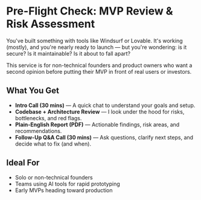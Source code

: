 # Pre-Flight Check: MVP Review & Risk Assessment

You've built something with tools like Windsurf or Lovable. It's working (mostly), and you're nearly ready to launch — but you're wondering: is it secure? Is it maintainable? Is it about to fall apart?

This service is for non-technical founders and product owners who want a second opinion before putting their MVP in front of real users or investors.

## What You Get

- **Intro Call (30 mins)** — A quick chat to understand your goals and setup.
- **Codebase + Architecture Review** — I look under the hood for risks, bottlenecks, and red flags.
- **Plain-English Report (PDF)** — Actionable findings, risk areas, and recommendations.
- **Follow-Up Q&A Call (30 mins)** — Ask questions, clarify next steps, and decide what to fix (and when).

## Ideal For

- Solo or non-technical founders
- Teams using AI tools for rapid prototyping
- Early MVPs heading toward production
